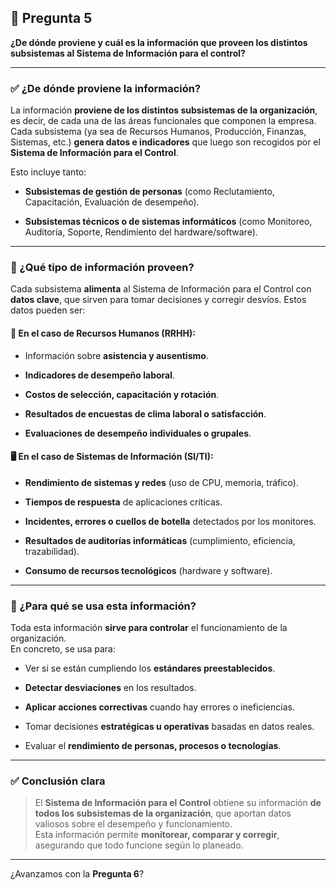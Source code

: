 ## 📌 Pregunta 5

**¿De dónde proviene y cuál es la información que proveen los distintos subsistemas al Sistema de Información para el control?**

---

### ✅ ¿De dónde proviene la información?

La información **proviene de los distintos subsistemas de la organización**, es decir, de cada una de las áreas funcionales que componen la empresa.  
Cada subsistema (ya sea de Recursos Humanos, Producción, Finanzas, Sistemas, etc.) **genera datos e indicadores** que luego son recogidos por el **Sistema de Información para el Control**.

Esto incluye tanto:

- **Subsistemas de gestión de personas** (como Reclutamiento, Capacitación, Evaluación de desempeño).
    
- **Subsistemas técnicos o de sistemas informáticos** (como Monitoreo, Auditoría, Soporte, Rendimiento del hardware/software).
    

---

### 🧾 ¿Qué tipo de información proveen?

Cada subsistema **alimenta** al Sistema de Información para el Control con **datos clave**, que sirven para tomar decisiones y corregir desvíos. Estos datos pueden ser:

#### 👤 En el caso de Recursos Humanos (RRHH):

- Información sobre **asistencia y ausentismo**.
    
- **Indicadores de desempeño laboral**.
    
- **Costos de selección, capacitación y rotación**.
    
- **Resultados de encuestas de clima laboral o satisfacción**.
    
- **Evaluaciones de desempeño individuales o grupales**.
    

#### 🖥️ En el caso de Sistemas de Información (SI/TI):

- **Rendimiento de sistemas y redes** (uso de CPU, memoria, tráfico).
    
- **Tiempos de respuesta** de aplicaciones críticas.
    
- **Incidentes, errores o cuellos de botella** detectados por los monitores.
    
- **Resultados de auditorías informáticas** (cumplimiento, eficiencia, trazabilidad).
    
- **Consumo de recursos tecnológicos** (hardware y software).
    

---

### 🎯 ¿Para qué se usa esta información?

Toda esta información **sirve para controlar** el funcionamiento de la organización.  
En concreto, se usa para:

- Ver si se están cumpliendo los **estándares preestablecidos**.
    
- **Detectar desviaciones** en los resultados.
    
- **Aplicar acciones correctivas** cuando hay errores o ineficiencias.
    
- Tomar decisiones **estratégicas u operativas** basadas en datos reales.
    
- Evaluar el **rendimiento de personas, procesos o tecnologías**.
    

---

### ✅ Conclusión clara

> El **Sistema de Información para el Control** obtiene su información **de todos los subsistemas de la organización**, que aportan datos valiosos sobre el desempeño y funcionamiento.  
> Esta información permite **monitorear, comparar y corregir**, asegurando que todo funcione según lo planeado.

---

¿Avanzamos con la **Pregunta 6**?